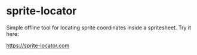sprite-locator
==============

Simple offline tool for locating sprite coordinates inside a spritesheet. Try it here:

https://sprite-locator.com
